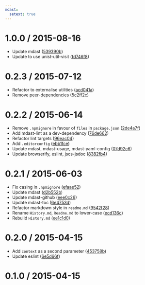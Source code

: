 ```yaml
---
mdast:
  setext: true
---
```


<!--lint disable no-multiple-toplevel-headings-->

1.0.0 / 2015-08-16
==================

*   Update mdast ([539390b](https://github.com/wooorm/mdast-zone/commit/539390b))
*   Update to use unist-util-visit ([fd746f8](https://github.com/wooorm/mdast-zone/commit/fd746f8))

0.2.3 / 2015-07-12
==================

*   Refactor to externalise utilities ([acd041a](https://github.com/wooorm/mdast-zone/commit/acd041a))
*   Remove peer-dependencies ([5c2ff2c](https://github.com/wooorm/mdast-zone/commit/5c2ff2c))

0.2.2 / 2015-06-14
==================

*   Remove `.npmignore` in favour of `files` in `package.json` ([2de4a7f](https://github.com/wooorm/mdast-zone/commit/2de4a7f))
*   Add mdast-lint as a dev-dependency ([76de662](https://github.com/wooorm/mdast-zone/commit/76de662))
*   Refactor lint targets ([96eac04](https://github.com/wooorm/mdast-zone/commit/96eac04))
*   Add `.editorconfig` ([ebb1fce](https://github.com/wooorm/mdast-zone/commit/ebb1fce))
*   Update mdast, mdast-usage, mdast-yaml-config ([07d92c6](https://github.com/wooorm/mdast-zone/commit/07d92c6))
*   Update browserify, eslint, jscs-jsdoc ([8382fb4](https://github.com/wooorm/mdast-zone/commit/8382fb4))

0.2.1 / 2015-06-03
==================

*   Fix casing in `.npmignore` ([efaae52](https://github.com/wooorm/mdast-zone/commit/efaae52))
*   Update mdast ([d2b552b](https://github.com/wooorm/mdast-zone/commit/d2b552b))
*   Update mdast-github ([eee0c26](https://github.com/wooorm/mdast-zone/commit/eee0c26))
*   Update mdast-toc ([6e4753d](https://github.com/wooorm/mdast-zone/commit/6e4753d))
*   Refactor markdown style in `readme.md` ([9542f28](https://github.com/wooorm/mdast-zone/commit/9542f28))
*   Rename `History.md`, `Readme.md` to lower-case ([ecd136c](https://github.com/wooorm/mdast-zone/commit/ecd136c))
*   Rebuild `History.md` ([ee1c1d0](https://github.com/wooorm/mdast-zone/commit/ee1c1d0))

0.2.0 / 2015-04-15
==================

*   Add `context` as a second parameter ([453758b](https://github.com/wooorm/mdast-zone/commit/453758b))
*   Update eslint ([6e5d66f](https://github.com/wooorm/mdast-zone/commit/6e5d66f))

0.1.0 / 2015-04-15
==================
